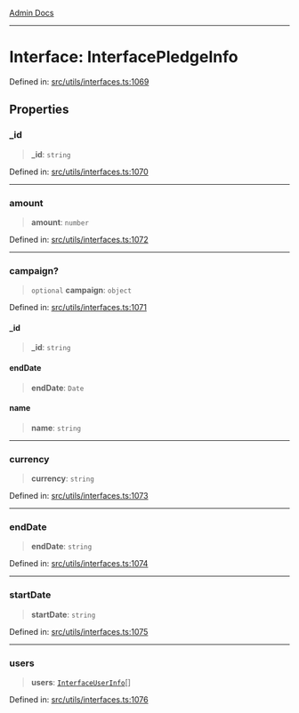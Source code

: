 [Admin Docs](/)

***

# Interface: InterfacePledgeInfo

Defined in: [src/utils/interfaces.ts:1069](https://github.com/PalisadoesFoundation/talawa-admin/blob/main/src/utils/interfaces.ts#L1069)

## Properties

### \_id

> **\_id**: `string`

Defined in: [src/utils/interfaces.ts:1070](https://github.com/PalisadoesFoundation/talawa-admin/blob/main/src/utils/interfaces.ts#L1070)

***

### amount

> **amount**: `number`

Defined in: [src/utils/interfaces.ts:1072](https://github.com/PalisadoesFoundation/talawa-admin/blob/main/src/utils/interfaces.ts#L1072)

***

### campaign?

> `optional` **campaign**: `object`

Defined in: [src/utils/interfaces.ts:1071](https://github.com/PalisadoesFoundation/talawa-admin/blob/main/src/utils/interfaces.ts#L1071)

#### \_id

> **\_id**: `string`

#### endDate

> **endDate**: `Date`

#### name

> **name**: `string`

***

### currency

> **currency**: `string`

Defined in: [src/utils/interfaces.ts:1073](https://github.com/PalisadoesFoundation/talawa-admin/blob/main/src/utils/interfaces.ts#L1073)

***

### endDate

> **endDate**: `string`

Defined in: [src/utils/interfaces.ts:1074](https://github.com/PalisadoesFoundation/talawa-admin/blob/main/src/utils/interfaces.ts#L1074)

***

### startDate

> **startDate**: `string`

Defined in: [src/utils/interfaces.ts:1075](https://github.com/PalisadoesFoundation/talawa-admin/blob/main/src/utils/interfaces.ts#L1075)

***

### users

> **users**: [`InterfaceUserInfo`](InterfaceUserInfo.md)[]

Defined in: [src/utils/interfaces.ts:1076](https://github.com/PalisadoesFoundation/talawa-admin/blob/main/src/utils/interfaces.ts#L1076)
